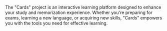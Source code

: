 The "Cards" project is an interactive learning platform designed to enhance your study and memorization experience. Whether you're preparing for exams, learning a new language, or acquiring new skills, "Cards" empowers you with the tools you need for effective learning.
